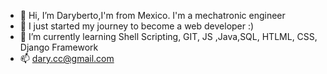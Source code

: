 - 👋 Hi, I’m Daryberto,I'm from Mexico. I'm a mechatronic engineer 
- 👀  I just started my journey to become a web developer :)
- 🌱 I’m currently learning  Shell Scripting, GIT, JS ,Java,SQL, HTLML, CSS, Django Framework
- 📫 dary.cc@gmail.com

<!---
DaryCC/DaryCC is a ✨ special ✨ repository because its `README.md` (this file) appears on your GitHub profile.
You can click the Preview link to take a look at your changes.
--->
